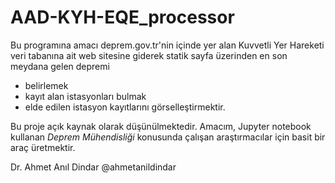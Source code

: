 # AAD-KYH-EQE_processor

Bu programına amacı deprem.gov.tr'nin içinde yer alan Kuvvetli Yer Hareketi veri tabanına ait web sitesine giderek statik sayfa üzerinden
en son meydana gelen depremi
- belirlemek
- kayıt alan istasyonları bulmak
- elde edilen istasyon kayıtlarını görselleştirmektir. 

Bu proje açık kaynak olarak düşünülmektedir. Amacım, Jupyter notebook kullanan _Deprem Mühendisliği_ konusunda çalışan araştırmacılar için basit bir araç üretmektir. 

Dr. Ahmet Anıl Dindar
@ahmetanildindar

